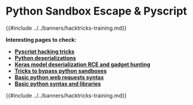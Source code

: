 # Python Sandbox Escape & Pyscript

{{#include ../../banners/hacktricks-training.md}}


**Interesting pages to check:**

- [**Pyscript hacking tricks**](pyscript.md)
- [**Python deserializations**](../../pentesting-web/deserialization/README.md)
- [**Keras model deserialization RCE and gadget hunting**](keras-model-deserialization-rce-and-gadget-hunting.md)
- [**Tricks to bypass python sandboxes**](bypass-python-sandboxes/README.md)
- [**Basic python web requests syntax**](web-requests.md)
- [**Basic python syntax and libraries**](basic-python.md)

{{#include ../../banners/hacktricks-training.md}}




